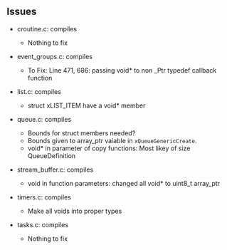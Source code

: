 ## Issues

- croutine.c: compiles
	- Nothing to fix

- event_groups.c: compiles
	- To Fix: Line 471, 686: passing void* to non _Ptr<void> typedef callback function

- list.c: compiles
	- struct xLIST_ITEM have a void* member

- queue.c: compiles
	- Bounds for struct members needed?
	- Bounds given to array_ptr vaiable in `xQueueGenericCreate`.
	- void* in parameter of copy functions: Most likey of size QueueDefinition

- stream_buffer.c: compiles
	- void in function parameters: changed all void* to uint8_t array_ptr

- timers.c: compiles
	- Make all voids into proper types

- tasks.c: compiles
	- Nothing to fix
